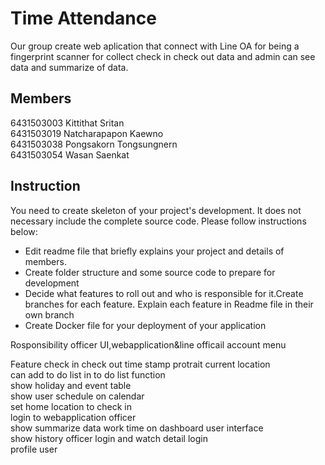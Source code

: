 # Time Attendance
Our group create web aplication that connect with Line OA for being a fingerprint scanner for collect check in check out data and admin can see data and summarize of data.
## Members
6431503003 Kittithat Sritan <br />
6431503019 Natcharapapon Kaewno <br />
6431503038 Pongsakorn Tongsungnern <br />
6431503054 Wasan Saenkat <br />

## Instruction
You need to create skeleton of your project's development. It does not necessary include the complete source code. Please follow instructions below:
- Edit readme file that briefly explains your project and details of members.​ 
- Create folder structure and some source code to prepare for development
- Decide what features to roll out and who is responsible for it.​ Create branches for each feature. Explain each feature in Readme file in their own branch​ 
- Create Docker file for your deployment of your application 

Rosponsibility
officer UI,webapplication&line officail account menu

Feature
check in check out time stamp protrait current location <br />
can add to do list in to do list function<br />
show holiday and event table<br />
show user schedule on calendar<br />
set home location to check in<br />
login to webapplication officer<br />
show summarize data work time on dashboard user interface<br />
show history officer login and watch detail login<br />
profile user

